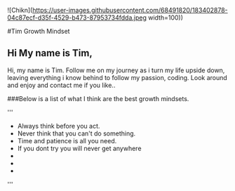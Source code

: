 

![Chikn](https://user-images.githubusercontent.com/68491820/183402878-04c87ecf-d35f-4529-b473-87953734fdda.jpeg width=100))

#Tim Growth Mindset

## Hi My name is Tim, 

<P>Hi, my name is Tim. Follow me on my journey as i turn my life upside down, leaving everything i know behind to follow my passion, coding. Look around and enjoy and contact me if you like..</p>

###Below is a list of what I think are the best growth mindsets.

'''
 - Always think before you act. 
 - Never think that you can't do something. 
 - Time and patience is all you need.
 - If you dont try you will never get anywhere
 - 
 -
 - 
'''





